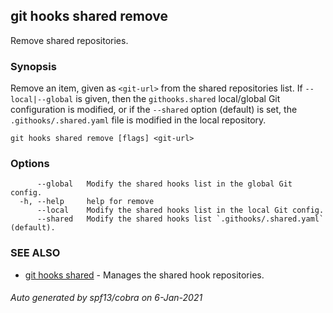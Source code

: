 ## git hooks shared remove

Remove shared repositories.

### Synopsis

Remove an item, given as `<git-url>` from the shared repositories list.
If `--local|--global` is given, then the `githooks.shared` local/global
Git configuration is modified, or if the `--shared` option (default) is set, the `.githooks/.shared.yaml`
file is modified in the local repository.

```
git hooks shared remove [flags] <git-url>
```

### Options

```
      --global   Modify the shared hooks list in the global Git config.
  -h, --help     help for remove
      --local    Modify the shared hooks list in the local Git config.
      --shared   Modify the shared hooks list `.githooks/.shared.yaml` (default).
```

### SEE ALSO

* [git hooks shared](git_hooks_shared.md)	 - Manages the shared hook repositories.

###### Auto generated by spf13/cobra on 6-Jan-2021
